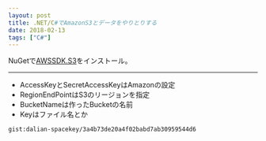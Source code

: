 ```yaml
---
layout: post
title: .NET/C#でAmazonS3とデータをやりとりする
date: 2018-02-13
tags: ["C#"]
---
```


NuGetで[AWSSDK.S3](https://www.nuget.org/packages/AWSSDK.S3/)をインストール。

---

* AccessKeyとSecretAccessKeyはAmazonの設定
* RegionEndPointはS3のリージョンを指定
* BucketNameは作ったBucketの名前
* Keyはファイル名とか

`gist:dalian-spacekey/3a4b73de20a4f02babd7ab30959544d6`